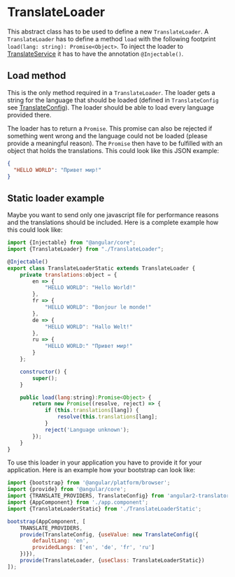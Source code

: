 # TranslateLoader

This abstract class has to be used to define a new `TranslateLoader`. A `TranslateLoader` has to define a method `load` 
with the following footprint `load(lang: string): Promise<Object>`. To inject the loader to 
[TranslateService](docs/TranslateService.md) it has to have the annotation `@Injectable()`.

## Load method

This is the only method required in a `TranslateLoader`. The loader gets a string for the language that should be
loaded (defined in `TranslateConfig` see [TranslateConfig](docs/TranslateConfig.md)). The loader should be able to
load every language provided there.

The loader has to return a `Promise`. This promise can also be rejected if something went wrong and
the language could not be loaded (please provide a meaningful reason). The `Promise` then have to be fulfilled with an
object that holds the translations. This could look like this JSON example:
```json
{
  "HELLO WORLD": "Привет мир!"
}
```

## Static loader example

Maybe you want to send only one javascript file for performance reasons and the translations should be included. Here
is a complete example how this could look like:

```js
import {Injectable} from "@angular/core";
import {TranslateLoader} from "./TranslateLoader";

@Injectable()
export class TranslateLoaderStatic extends TranslateLoader {
    private translations:object = {
        en => {
            "HELLO WORLD": "Hello World!"
        },
        fr => {
            "HELLO WORLD": "Bonjour le monde!"
        },
        de => {
            "HELLO WORLD": "Hallo Welt!"
        },
        ru => {
            "HELLO WORLD:" "Привет мир!"
        }
    };

    constructor() {
        super();
    }

    public load(lang:string):Promise<Object> {
        return new Promise((resolve, reject) => {
            if (this.translations[lang]) {
                resolve(this.translations[lang];
            }
            reject('Language unknown');
        });
    }
}
```

To use this loader in your application you have to provide it for your application. Here is an example how your
bootstrap can look like:
```js
import {bootstrap} from '@angular/platform/browser';
import {provide} from '@angular/core';
import {TRANSLATE_PROVIDERS, TranslateConfig} from 'angular2-translator';
import {AppComponent} from './app.component';
import {TranslateLoaderStatic} from './TranslateLoaderStatic';

bootstrap(AppComponent, [
    TRANSLATE_PROVIDERS,
    provide(TranslateConfig, {useValue: new TranslateConfig({
        defaultLang: 'en',
        providedLangs: ['en', 'de', 'fr', 'ru']
    })}),
    provide(TranslateLoader, {useClass: TranslateLoaderStatic})
]);
```
